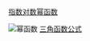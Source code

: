 [ 指数对数幂函数](https://zhuanlan.zhihu.com/p/91875580)

![幂函数](/img/06.jpg)
[三角函数公式](https://zhuanlan.zhihu.com/p/390928056)
